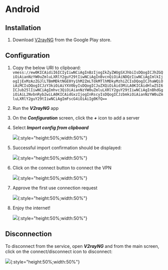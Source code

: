 # Android

## Installation

1. Download [V2rayNG](https://play.google.com/store/apps/details?id=com.v2ray.ang) from the Google Play store.

## Configuration
1. Copy the below URI to clipboard:
   ```vmess://ew0KICAidiI6ICIyIiwNCiAgInBzIjogIkZyZWUgSXJhbiIsDQogICJhZGQiOiAianNzYW0uZmluLXRlY2guY29tIiwNCiAgInBvcnQiOiAiNDQzIiwNCiAgImlkIjogIjExMzAzZGJlLTBmMDktNGE0Yy1hM2ZmLTdkMTlhMDkyMzhiZCIsDQogICJhaWQiOiAiMCIsDQogICJzY3kiOiAiYXV0byIsDQogICJuZXQiOiAid3MiLA0KICAidHlwZSI6ICJub25lIiwNCiAgImhvc3QiOiAianNzYW0uZmluLXRlY2guY29tIiwNCiAgInBhdGgiOiAiL2NvbnRyb2wiLA0KICAidGxzIjogInRscyIsDQogICJzbmkiOiAianNzYW0uZmluLXRlY2guY29tIiwNCiAgImFscG4iOiAiIg0KfQ==```
2. Run the ***V2rayNG*** app
3. On the ***Configuration*** screen, click the ***+*** icon to add a server
4. Select ***Import config from clipboard***

    ![](images/android/v2rayng-import.png){:style="height:50%;width:50%"}

5. Successful import confirmation should be displayed:

    ![](images/android/v2rayng-imported.png){:style="height:50%;width:50%"}

6. Click on the connect button to connect the VPN

    ![](images/android/v2rayng-con.png){:style="height:50%;width:50%"}

7. Approve the first use connection request

    ![](images/android/v2rayng-req.png){:style="height:50%;width:50%"}

8. Enjoy the internet!

    ![](images/android/v2rayng-connected.png){:style="height:50%;width:50%"}

## Disconnection

To disconnect from the service, open ***V2rayNG*** and from the main screen, click on the connect/disconnect icon to disconnect:

![](images/android/v2rayng-dc.png){:style="height:50%;width:50%"}
